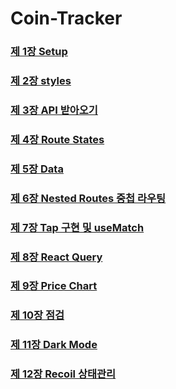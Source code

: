 # Coin-Tracker

### [제 1장 Setup](https://delicate-credit-20c.notion.site/1-Setup-N-41511356f95945b9b11b6eef026c2297)

### [제 2장 styles](https://delicate-credit-20c.notion.site/2-styles-N-b03c6d7900e34f9b829d1a710e76e33c)

### [제 3장 API 받아오기](https://delicate-credit-20c.notion.site/3-API-N-7037748429b14243a507c6efd760f5c3)

### [제 4장 Route States](https://delicate-credit-20c.notion.site/4-Route-States-N-b74f799266f249d2805230b4ce011d23)

### [제 5장 Data](https://delicate-credit-20c.notion.site/5-Data-N-559ac151bb4a47a991d20f60d3024586)

### [제 6장 Nested Routes 중첩 라우팅](https://delicate-credit-20c.notion.site/6-Nested-Routes-N-ab09d222e4f84696bd6c8d6b97d5ff7c)

### [제 7장 Tap 구현 및 useMatch](https://delicate-credit-20c.notion.site/7-Tap-useMatch-N-0e4052af0d1e41de994cac679f34b2bf)

### [제 8장 React Query](https://delicate-credit-20c.notion.site/8-React-Query-N-9483918815c841e7a3cd09de8dfec84f)

### [제 9장 Price Chart](https://delicate-credit-20c.notion.site/9-Price-Chart-21f5b0e6daa04f0a8dc8ee29668c39d7)

### [제 10장 점검](https://delicate-credit-20c.notion.site/10-eb766541fb534da8b1b5044006a523d0)

### [제 11장 Dark Mode](https://delicate-credit-20c.notion.site/11-Dark-Mode-d5f81e623bf245db991ec172b6bac284)

### [제 12장 Recoil 상태관리](https://delicate-credit-20c.notion.site/12-Recoil-00980aad754f4a94b208595f5493a296)
